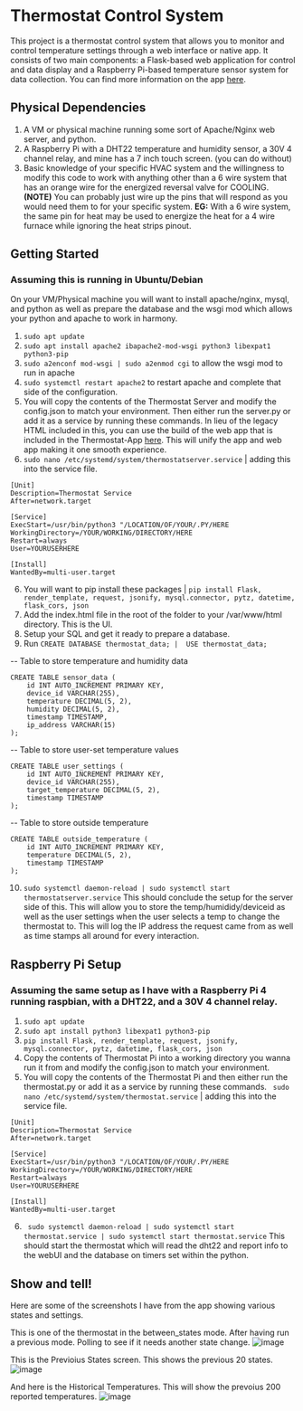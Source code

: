 

# Thermostat Control System

This project is a thermostat control system that allows you to monitor and control temperature settings through a web interface or native app. It consists of two main components: a Flask-based web application for control and data display and a Raspberry Pi-based temperature sensor system for data collection. You can find more information on the app [here](https://github.com/AlexGeddylfson/Thermostat-App).

## Physical Dependencies

1. A VM or physical machine running some sort of Apache/Nginx web server, and python.
2. A Raspberry Pi with a DHT22 temperature and humidity sensor, a 30V 4 channel relay, and mine has a 7 inch touch screen. (you can do without)
3. Basic knowledge of your specific HVAC system and the willingness to modify this code to work with anything other than a 6 wire system that has an orange wire for the energized reversal valve for COOLING. **(NOTE)** You can probably just wire up the pins that will respond as you would need them to for your specific system. 
**EG:** With a 6 wire system, the same pin for heat may be used to energize the heat for a 4 wire furnace while ignoring the heat strips pinout.  

## Getting Started 
### Assuming this is running in Ubuntu/Debian

On your VM/Physical machine you will want to install apache/nginx, mysql, and python as well as prepare the database and the wsgi mod which allows your python and apache to work in harmony. 
1. ```sudo apt update```
2. ```sudo apt install apache2 ibapache2-mod-wsgi python3 libexpat1 python3-pip```
3. ```sudo a2enconf mod-wsgi | sudo a2enmod cgi``` to allow the wsgi mod to run in apache
4. ```sudo systemctl restart apache2``` to restart apache and complete that side of the configuration. 
5. You will copy the contents of the Thermostat Server and modify the config.json to match your environment. Then either run the server.py or add it as a service by running these commands. In lieu of the legacy HTML included in this, you can use the build of the web app that is included in the Thermostat-App [here](https://github.com/AlexGeddylfson/Thermostat-App/releases). This will unify the app and web app making it one smooth experience.
6. ```sudo nano /etc/systemd/system/thermostatserver.service``` | adding this into the service file. 
```
[Unit]
Description=Thermostat Service
After=network.target

[Service]
ExecStart=/usr/bin/python3 "/LOCATION/OF/YOUR/.PY/HERE
WorkingDirectory=/YOUR/WORKING/DIRECTORY/HERE
Restart=always
User=YOURUSERHERE

[Install]
WantedBy=multi-user.target
```
6.  You will want to pip install these packages | ```pip install Flask, render_template, request, jsonify, mysql.connector, pytz, datetime, flask_cors, json```
7.  Add the index.html file in the root of the folder to your /var/www/html directory. This is the UI. 
8.  Setup your SQL and get it ready to prepare a database. 
9.  Run ```CREATE DATABASE thermostat_data; | 
USE thermostat_data;```

-- Table to store temperature and humidity data
```
CREATE TABLE sensor_data (
    id INT AUTO_INCREMENT PRIMARY KEY,
    device_id VARCHAR(255),
    temperature DECIMAL(5, 2),
    humidity DECIMAL(5, 2),
    timestamp TIMESTAMP,
    ip_address VARCHAR(15)
);
```
-- Table to store user-set temperature values
```
CREATE TABLE user_settings (
    id INT AUTO_INCREMENT PRIMARY KEY,
    device_id VARCHAR(255),
    target_temperature DECIMAL(5, 2),
    timestamp TIMESTAMP
);
```
-- Table to store outside temperature
```
CREATE TABLE outside_temperature (
    id INT AUTO_INCREMENT PRIMARY KEY,
    temperature DECIMAL(5, 2),
    timestamp TIMESTAMP
);
```
10. ``` sudo systemctl daemon-reload | sudo systemctl start thermostatserver.service ```
This should conclude the setup for the server side of this. This will allow you to store the temp/humididy/deviceid as well as the user settings when the user selects a temp to change the thermostat to. This will log the IP address the request came from as well as time stamps all around for every interaction. 


## Raspberry Pi Setup
### Assuming the same setup as I have with a Raspberry Pi 4 running raspbian, with a DHT22, and a 30V 4 channel relay.  

1. ```sudo apt update```
2. ```sudo apt install python3 libexpat1 python3-pip```
3. ```pip install Flask, render_template, request, jsonify, mysql.connector, pytz, datetime, flask_cors, json```
4. Copy the contents of Thermostat Pi into a working directory you wanna run it from and modify the config.json to match your environment. 
5. You will copy the contents of the Thermostat Pi and then either run the thermostat.py or add it as a service by running these commands. ``` sudo nano /etc/systemd/system/thermostat.service``` | adding this into the service file. 
```
[Unit]
Description=Thermostat Service
After=network.target

[Service]
ExecStart=/usr/bin/python3 "/LOCATION/OF/YOUR/.PY/HERE
WorkingDirectory=/YOUR/WORKING/DIRECTORY/HERE
Restart=always
User=YOURUSERHERE

[Install]
WantedBy=multi-user.target
```

6. ``` sudo systemctl daemon-reload | sudo systemctl start thermostat.service | sudo systemctl start thermostat.service```
This should start the thermostat which will read the dht22 and report info to the webUI and the database on timers set within the python. 

## Show and tell!
Here are some of the screenshots I have from the app showing various states and settings. 

This is one of the thermostat in the between_states mode. After having run a previous mode. Polling to see if it needs another state change. 
![image](https://github.com/AlexGeddylfson/RPI-Thermostat/assets/8376599/609ca249-3731-47d1-a962-5ef1438af91d)

This is the Previoius States screen. This shows the previous 20 states. 
![image](https://github.com/AlexGeddylfson/RPI-Thermostat/assets/8376599/b8a2972f-df75-484d-acbc-07e979a366ce)

And here is the Historical Temperatures. This will show the prevoius 200 reported temperatures. 
![image](https://github.com/AlexGeddylfson/RPI-Thermostat/assets/8376599/06d76689-ca42-41b8-902b-775f07e7a728)



